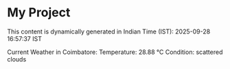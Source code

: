 # My Project

This content is dynamically generated in Indian Time (IST): 2025-09-28 16:57:37 IST


Current Weather in Coimbatore:
Temperature: 28.88 °C
Condition: scattered clouds
